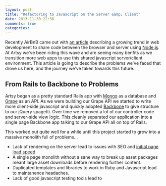 ```yaml
---
layout: post
title: "Refactoring to Javascript on the Server &amp; Client"
date: 2013-11-30 22:38
comments: true
categories: 
---
```


Recently AirBnB came out with [an article](http://nerds.airbnb.com/isomorphic-javascript-future-web-apps/) describing a growing trend in web development to share code between the browser and server using [Node.js](http://nodejs.org/). At Artsy we've been riding this wave and are seeing many benfits as we transition more web apps to use this shared javascript server/client environment. This article is going to describe the problems we've faced that drove us here, and the journey we've taken towards this future.

## From Rails to Backbone to Problems

Artsy began as a pretty standard Rails app with [Mongo](http://www.mongodb.org/) as a database and [Grape](https://github.com/intridea/grape) as an API. As we were building our Grape API we started to write more client-side javascript and quickly adopted [Backbone](http://backbonejs.org/) to give structure to our jQuery spagetti. Over time we removed a lot of our controller code and server-side view logic. This cleanly separated our application into a single page Backbone app talking to our Grape API all on top of Rails.

This worked out quite well for a while until this project started to grow into a massive monolith full of problems...

* Lack of rendering on the server lead to issues with SEO and [initial page load speed](https://blog.twitter.com/2012/improving-performance-twittercom).
* A single page monolith without a sane way to break up asset packages meant large asset downloads before rendering further content.
* Duplicated templates and libraries to work in Ruby and Javascript lead to maintanence headaches.
* Lack of good javascript testing tools lead to 